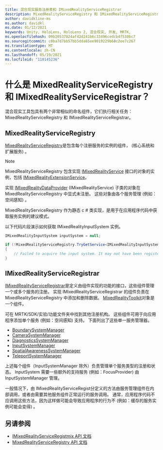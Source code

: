 ```yaml
---
title: 混合现实服务注册表和 IMixedRealityServiceRegistrar
description: MixedRealityServiceRegistry 和 IMixedRealityServiceRegistrar 上的文档
author: davidkline-ms
ms.author: davidkl
ms.date: 01/12/2021
keywords: Unity, HoloLens, HoloLens 2, 混合现实, 开发, MRTK,
ms.openlocfilehash: 09b20537824af42d241b6c33496cedcb4f530bc7
ms.sourcegitcommit: c0ba7d7bb57bb5dda65ee9019229b68c2ee7c267
ms.translationtype: MT
ms.contentlocale: zh-CN
ms.lasthandoff: 05/19/2021
ms.locfileid: "110145236"
---
```

# <a name="what-are-the-mixedrealityserviceregistry-and-imixedrealityserviceregistrar"></a>什么是 MixedRealityServiceRegistry 和 IMixedRealityServiceRegistrar？

混合现实工具包具有两个非常相似的命名组件，它们执行相关任务： MixedRealityServiceRegistry 和 IMixedRealityServiceRegistrar。

## <a name="mixedrealityserviceregistry"></a>MixedRealityServiceRegistry

[MixedRealityServiceRegistry](xref:Microsoft.MixedReality.Toolkit.MixedRealityServiceRegistry)是包含每个注册服务的实例的组件， (核心系统和扩展服务) 。

> [!NOTE]
> MixedRealityServiceRegistry 包含实现 [IMixedRealityService](xref:Microsoft.MixedReality.Toolkit.IMixedRealityService) 接口的对象的实例，包括 [IMixedRealityExtensionService](xref:Microsoft.MixedReality.Toolkit.IMixedRealityExtensionService)。
>
>实现 [IMixedRealityDataProvider](xref:Microsoft.MixedReality.Toolkit.IMixedRealityDataProvider) (IMixedRealityService) 子类的对象在 MixedRealityServiceRegistry 中显式未注册。 这些对象由各个服务管理 (例如：空间感知) 。

MixedRealityServiceRegistry 作为静态 c # 类实现，是用于在应用程序代码中获取服务实例的建议模式。

以下代码片段演示如何获取 IMixedRealityInputSystem 实例。

```c#
IMixedRealityInputSystem inputSystem = null;

if (!MixedRealityServiceRegistry.TryGetService<IMixedRealityInputSystem>(out inputSystem))
{
    // Failed to acquire the input system. It may not have been registered
}
```

## <a name="imixedrealityserviceregistrar"></a>IMixedRealityServiceRegistrar

[IMixedRealityServiceRegistrar](xref:Microsoft.MixedReality.Toolkit.IMixedRealityServiceRegistrar)是定义由组件实现的功能的接口，这些组件管理一个或多个服务的注册。 实现 IMixedRealityServiceRegistrar 的组件负责在 MixedRealityServiceRegistry 中添加和删除数据。 [MixedRealityToolkit](xref:Microsoft.MixedReality.Toolkit.MixedRealityToolkit)对象是一个组件。

可在 MRTK/SDK/实验/功能文件夹中找到其他注册机构。 这些组件可用于向应用程序添加单个服务 (例如：空间感知) 支持。 下面列出了这些单一服务管理器。

- [BoundarySystemManager](xref:Microsoft.MixedReality.Toolkit.Experimental.Boundary.BoundarySystemManager)
- [CameraSystemManager](xref:Microsoft.MixedReality.Toolkit.Experimental.CameraSystem.CameraSystemManager)
- [DiagnosticsSystemManager](xref:Microsoft.MixedReality.Toolkit.Experimental.Diagnostics.DiagnosticsSystemManager)
- [InputSystemManager](xref:Microsoft.MixedReality.Toolkit.Experimental.Input.InputSystemManager)
- [SpatialAwarenessSystemManager](xref:Microsoft.MixedReality.Toolkit.Experimental.SpatialAwareness.SpatialAwarenessSystemManager)
- [TeleportSystemManager](xref:Microsoft.MixedReality.Toolkit.Experimental.Teleport.TeleportSystemManager)

上述每个组件（InputSystemManager 除外）负责管理单个服务类型的注册和状态。 InputSystem 需要一些额外的支持服务 (例如：FocusProvider) 由 InputSystemManager 管理。

一般情况下，由 IMixedRealityServiceRegist分定义的方法由服务管理组件在内部调用，或者由需要其他服务组件正常运行的服务调用。 通常，应用程序代码不应调用这些方法，因为这样做可能会导致应用程序的行为不 (例如：缓存的服务实例可能会变得) 。

## <a name="see-also"></a>另请参阅

- [IMixedRealityServiceRegistmix API 文档](xref:Microsoft.MixedReality.Toolkit.IMixedRealityServiceRegistrar)
- [MixedRealityServiceRegistry API 文档](xref:Microsoft.MixedReality.Toolkit.MixedRealityServiceRegistry)
